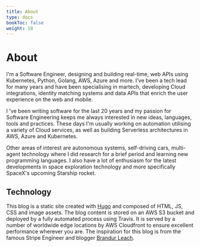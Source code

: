 ```yaml
---
title: About
type: docs
bookToc: false
weight: 10
---
```


# About

I'm a Software Engineer, designing and building real-time, web APIs using Kubernetes, Python, Golang, AWS, Azure and more. I've been a tech lead for many years and have been specialising in martech, developing Cloud integrations, identity matching systems and data APIs that enrich the user experience on the web and mobile.

I 've been writing software for the last 20 years and my passion for Software Engineering keeps me always interested in new ideas, languages, tools and practices. These days I'm usually working on automation utilising a variety of Cloud services, as well as building Serverless architectures in AWS, Azure and Kubernetes.  

Other areas of interest are autonomous systems, self-driving cars, multi-agent technology where I did research for a brief period and learning new programming languages. I also have a lot of enthusiasm for the latest developments in space exploration technology and more specifically SpaceX's upcoming Starship rocket. 


## Technology

This blog is a static site created with <a href="https://gohugo.io/">Hugo</a> and composed of HTML, JS, CSS and image assets. The blog content is stored on an AWS S3 bucket and deployed by a fully automated process using Travis. It is served by a number of worldwide edge locations by AWS Cloudfront to ensure excellent performance wherever you are. The inspiration for this blog is from the famous Stripe Engineer and blogger [Brandur Leach](https://twitter.com/brandur).
